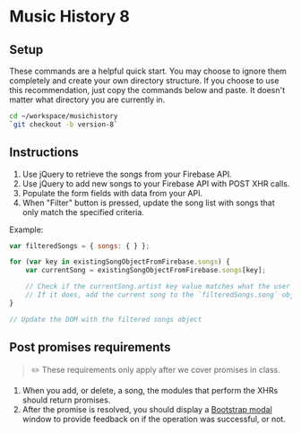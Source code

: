 # Music History 8

## Setup

These commands are a helpful quick start. You may choose to ignore them completely and create your own directory structure. If you choose to use this recommendation, just copy the commands below and paste. It doesn't matter what directory you are currently in.

```bash
cd ~/workspace/musichistory
`git checkout -b version-8`
```

## Instructions

1. Use jQuery to retrieve the songs from your Firebase API.
1. Use jQuery to add new songs to your Firebase API with POST XHR calls.
1. Populate the form fields with data from your API.
1. When "Filter" button is pressed, update the song list with songs that only match the specified criteria.

Example:

```js
var filteredSongs = { songs: { } };

for (var key in existingSongObjectFromFirebase.songs) {
    var currentSong = existingSongObjectFromFirebase.songs[key];

    // Check if the currentSong.artist key value matches what the user selected
    // If it does, add the current song to the `filteredSongs.song` object
}

// Update the DOM with the filtered songs object
```

## Post promises requirements

> :pencil2: These requirements only apply after we cover promises in class.

1. When you add, or delete, a song, the modules that perform the XHRs should return promises.
1. After the promise is resolved, you should display a [Bootstrap modal](http://getbootstrap.com/javascript/#modals) window to provide feedback on if the operation was successful, or not.
